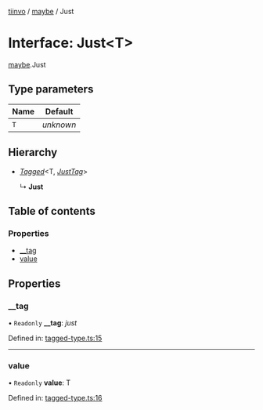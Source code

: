 [tiinvo](../README.md) / [maybe](../modules/maybe.md) / Just

# Interface: Just<T\>

[maybe](../modules/maybe.md).Just

## Type parameters

Name | Default |
------ | ------ |
`T` | *unknown* |

## Hierarchy

* [*Tagged*](../README.md#tagged)<T, [*JustTag*](../modules/maybe.md#justtag)\>

  ↳ **Just**

## Table of contents

### Properties

- [\_\_tag](maybe.just.md#__tag)
- [value](maybe.just.md#value)

## Properties

### \_\_tag

• `Readonly` **\_\_tag**: *just*

Defined in: [tagged-type.ts:15](https://github.com/OctoD/tiinvo/blob/63ad268/src/tagged-type.ts#L15)

___

### value

• `Readonly` **value**: T

Defined in: [tagged-type.ts:16](https://github.com/OctoD/tiinvo/blob/63ad268/src/tagged-type.ts#L16)
